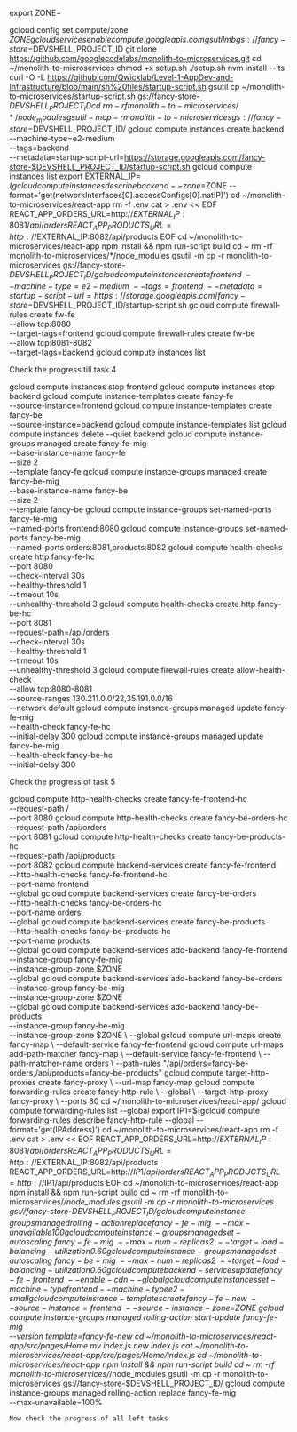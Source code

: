 export ZONE=

gcloud config set compute/zone $ZONE
gcloud services enable compute.googleapis.com
gsutil mb gs://fancy-store-$DEVSHELL_PROJECT_ID
git clone https://github.com/googlecodelabs/monolith-to-microservices.git
cd ~/monolith-to-microservices
chmod +x setup.sh
./setup.sh
nvm install --lts
curl -O -L https://github.com/Qwicklab/Level-1-AppDev-and-Infrastructure/blob/main/sh%20files/startup-script.sh
gsutil cp ~/monolith-to-microservices/startup-script.sh gs://fancy-store-$DEVSHELL_PROJECT_ID
cd ~
rm -rf monolith-to-microservices/*/node_modules
gsutil -m cp -r monolith-to-microservices gs://fancy-store-$DEVSHELL_PROJECT_ID/
gcloud compute instances create backend \
    --machine-type=e2-medium \
    --tags=backend \
   --metadata=startup-script-url=https://storage.googleapis.com/fancy-store-$DEVSHELL_PROJECT_ID/startup-script.sh
gcloud compute instances list
export EXTERNAL_IP=$(gcloud compute instances describe backend --zone=$ZONE --format='get(networkInterfaces[0].accessConfigs[0].natIP)')
cd ~/monolith-to-microservices/react-app
rm -f .env
cat > .env << EOF
REACT_APP_ORDERS_URL=http://$EXTERNAL_IP:8081/api/orders
REACT_APP_PRODUCTS_URL=http://$EXTERNAL_IP:8082/api/products
EOF
cd ~/monolith-to-microservices/react-app
npm install && npm run-script build
cd ~
rm -rf monolith-to-microservices/*/node_modules
gsutil -m cp -r monolith-to-microservices gs://fancy-store-$DEVSHELL_PROJECT_ID/
gcloud compute instances create frontend \
    --machine-type=e2-medium \
    --tags=frontend \
    --metadata=startup-script-url=https://storage.googleapis.com/fancy-store-$DEVSHELL_PROJECT_ID/startup-script.sh
gcloud compute firewall-rules create fw-fe \
    --allow tcp:8080 \
    --target-tags=frontend
gcloud compute firewall-rules create fw-be \
    --allow tcp:8081-8082 \
    --target-tags=backend
gcloud compute instances list


Check the progress till task 4


gcloud compute instances stop frontend
gcloud compute instances stop backend
gcloud compute instance-templates create fancy-fe \
    --source-instance=frontend
gcloud compute instance-templates create fancy-be \
    --source-instance=backend
gcloud compute instance-templates list
gcloud compute instances delete --quiet  backend
gcloud compute instance-groups managed create fancy-fe-mig \
    --base-instance-name fancy-fe \
    --size 2 \
    --template fancy-fe
gcloud compute instance-groups managed create fancy-be-mig \
    --base-instance-name fancy-be \
    --size 2 \
    --template fancy-be
gcloud compute instance-groups set-named-ports fancy-fe-mig \
    --named-ports frontend:8080
gcloud compute instance-groups set-named-ports fancy-be-mig \
    --named-ports orders:8081,products:8082
gcloud compute health-checks create http fancy-fe-hc \
    --port 8080 \
    --check-interval 30s \
    --healthy-threshold 1 \
    --timeout 10s \
    --unhealthy-threshold 3
gcloud compute health-checks create http fancy-be-hc \
    --port 8081 \
    --request-path=/api/orders \
    --check-interval 30s \
    --healthy-threshold 1 \
    --timeout 10s \
    --unhealthy-threshold 3
gcloud compute firewall-rules create allow-health-check \
    --allow tcp:8080-8081 \
    --source-ranges 130.211.0.0/22,35.191.0.0/16 \
    --network default
gcloud compute instance-groups managed update fancy-fe-mig \
    --health-check fancy-fe-hc \
    --initial-delay 300
gcloud compute instance-groups managed update fancy-be-mig \
    --health-check fancy-be-hc \
    --initial-delay 300


  Check the progress of task 5


  gcloud compute http-health-checks create fancy-fe-frontend-hc \
  --request-path / \
  --port 8080
gcloud compute http-health-checks create fancy-be-orders-hc \
  --request-path /api/orders \
  --port 8081
gcloud compute http-health-checks create fancy-be-products-hc \
  --request-path /api/products \
  --port 8082
gcloud compute backend-services create fancy-fe-frontend \
  --http-health-checks fancy-fe-frontend-hc \
  --port-name frontend \
  --global
gcloud compute backend-services create fancy-be-orders \
  --http-health-checks fancy-be-orders-hc \
  --port-name orders \
  --global
gcloud compute backend-services create fancy-be-products \
  --http-health-checks fancy-be-products-hc \
  --port-name products \
  --global
gcloud compute backend-services add-backend fancy-fe-frontend \
  --instance-group fancy-fe-mig \
  --instance-group-zone $ZONE \
  --global
gcloud compute backend-services add-backend fancy-be-orders \
  --instance-group fancy-be-mig \
  --instance-group-zone $ZONE \
  --global
gcloud compute backend-services add-backend fancy-be-products \
  --instance-group fancy-be-mig \
  --instance-group-zone $ZONE \
  --global
gcloud compute url-maps create fancy-map \
  --default-service fancy-fe-frontend
gcloud compute url-maps add-path-matcher fancy-map \
   --default-service fancy-fe-frontend \
   --path-matcher-name orders \
   --path-rules "/api/orders=fancy-be-orders,/api/products=fancy-be-products"
gcloud compute target-http-proxies create fancy-proxy \
  --url-map fancy-map
gcloud compute forwarding-rules create fancy-http-rule \
  --global \
  --target-http-proxy fancy-proxy \
  --ports 80
cd ~/monolith-to-microservices/react-app/
gcloud compute forwarding-rules list --global
export IP1=$(gcloud compute forwarding-rules describe fancy-http-rule --global --format='get(IPAddress)')
cd ~/monolith-to-microservices/react-app
rm -f .env
cat > .env << EOF
REACT_APP_ORDERS_URL=http://$EXTERNAL_IP:8081/api/orders
REACT_APP_PRODUCTS_URL=http://$EXTERNAL_IP:8082/api/products
REACT_APP_ORDERS_URL=http://$IP1/api/orders
REACT_APP_PRODUCTS_URL=http://$IP1/api/products
EOF
cd ~/monolith-to-microservices/react-app
npm install && npm run-script build
cd ~
rm -rf monolith-to-microservices/*/node_modules
gsutil -m cp -r monolith-to-microservices gs://fancy-store-$DEVSHELL_PROJECT_ID/
gcloud compute instance-groups managed rolling-action replace fancy-fe-mig \
    --max-unavailable 100%
gcloud compute instance-groups managed set-autoscaling \
  fancy-fe-mig \
  --max-num-replicas 2 \
  --target-load-balancing-utilization 0.60
gcloud compute instance-groups managed set-autoscaling \
  fancy-be-mig \
  --max-num-replicas 2 \
  --target-load-balancing-utilization 0.60
gcloud compute backend-services update fancy-fe-frontend \
    --enable-cdn --global
gcloud compute instances set-machine-type frontend --machine-type e2-small
gcloud compute instance-templates create fancy-fe-new \
    --source-instance=frontend \
    --source-instance-zone=$ZONE
gcloud compute instance-groups managed rolling-action start-update fancy-fe-mig \
    --version template=fancy-fe-new
cd ~/monolith-to-microservices/react-app/src/pages/Home
mv index.js.new index.js
cat ~/monolith-to-microservices/react-app/src/pages/Home/index.js
cd ~/monolith-to-microservices/react-app
npm install && npm run-script build
cd ~
rm -rf monolith-to-microservices/*/node_modules
gsutil -m cp -r monolith-to-microservices gs://fancy-store-$DEVSHELL_PROJECT_ID/
gcloud compute instance-groups managed rolling-action replace fancy-fe-mig \
    --max-unavailable=100%


    Now check the progress of all left tasks
